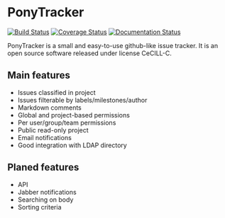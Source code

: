 PonyTracker
===========

[![Build Status](https://travis-ci.org/bouttier/ponytracker.svg?branch=master)](https://travis-ci.org/bouttier/ponytracker)
[![Coverage Status](https://coveralls.io/repos/bouttier/ponytracker/badge.png?branch=master)](https://coveralls.io/r/bouttier/ponytracker?branch=master)
[![Documentation Status](https://readthedocs.org/projects/ponytracker/badge/?version=latest)](https://readthedocs.org/projects/ponytracker/?badge=latest)

PonyTracker is a small and easy-to-use github-like issue tracker.
It is an open source software released under license CeCILL-C.


Main features
-------------

* Issues classified in project
* Issues filterable by labels/milestones/author
* Markdown comments
* Global and project-based permissions
* Per user/group/team permissions
* Public read-only project
* Email notifications
* Good integration with LDAP directory


Planed features
---------------
* API
* Jabber notifications
* Searching on body
* Sorting criteria
